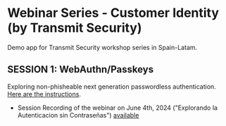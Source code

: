 # Webinar Series - Customer Identity (by Transmit Security)
Demo app for Transmit Security workshop series in Spain-Latam.

## SESSION 1: WebAuthn/Passkeys
Exploring non-phisheable next generation passwordless authentication. [Here are the instructions](./doc/01%20Instructions.md).

- Session Recording of the webinar on June 4th, 2024 ("Explorando la Autenticacion sin Contraseñas") [available](https://transmitsecurity.zoom.us/webinar/register/WN_TX-R3KVIScGfJcFKPanzMA#/registration)


